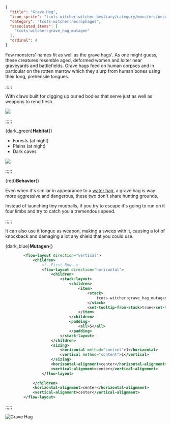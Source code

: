 ```json
{
  "title": "Grave Hag",
  "icon_sprite": "tcots-witcher:witcher_bestiary/category/monsters/necrophages/grave_hag",
  "category": "tcots-witcher:necrophages",
  "associated_items": [
    "tcots-witcher:grave_hag_mutagen"
  ],
  "ordinal": 4
}
```

Few monsters' names fit as well as the grave hags'. As one might guess, these creatures resemble aged, 
deformed women and loiter near graveyards and battlefields. Grave hags feed on human corpses and in particular 
on the rotten marrow which they slurp from human bones using their long, prehensile tongues. 

;;;;;

With claws built for digging up buried bodies that serve just as well as weapons to rend flesh.

![](tcots-witcher:textures/gui/sprites/witcher_bestiary/entries/grave_hag/grave_hag_main.png,fit)

;;;;;

{dark_green}**Habitat**{}
- Forests (at night)
- Plains (at night)
- Dark caves

![](tcots-witcher:textures/gui/sprites/witcher_bestiary/entries/grave_hag/grave_hag_running.png,fit)

;;;;;

{red}**Behavior**{}

Even when it's similar in appearance to a [water hag](^tcots-witcher:monsters/necrophages/water_hag), 
a grave hag is way more aggressive and dangerous, these two don't share hunting grounds.


Instead of launching tiny mudballs, if you try to escape it's going to run on it four limbs
and try to catch you a tremendous speed.

;;;;;

It can also use it tongue as weapon, making a sweep with it, causing a lot of knockback
and damaging a lot any shield that you could use.


{dark_blue}**Mutagen**{}
```xml owo-ui
        <flow-layout direction="vertical">
            <children>
                <!--First Row-->
                <flow-layout direction="horizontal">
                    <children>
                        <stack-layout>
                            <children>
                                <item>
                                    <stack>
                                        tcots-witcher:grave_hag_mutagen
                                    </stack>
                                    <set-tooltip-from-stack>true</set-tooltip-from-stack>
                                </item>
                            </children>
                            <padding>
                                <all>5</all>
                            </padding>
                        </stack-layout>
                    </children>
                    <sizing>
                        <horizontal method="content">1</horizontal>
                        <vertical method="content">1</vertical>
                    </sizing>
                    <horizontal-alignment>center</horizontal-alignment>
                    <vertical-alignment>center</vertical-alignment>
                </flow-layout>
                
            </children>
            <horizontal-alignment>center</horizontal-alignment>
            <vertical-alignment>center</vertical-alignment>
        </flow-layout>
```

;;;;;




![Grave Hag](tcots-witcher:textures/gui/sprites/witcher_bestiary/entries/grave_hag/grave_hag_full.png,fit)
